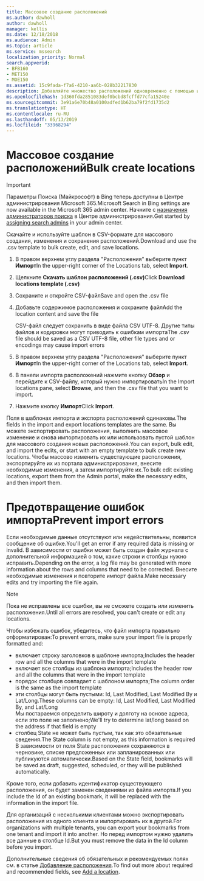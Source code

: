 ```yaml
---
title: Массовое создание расположений
ms.author: dawholl
author: dawholl
manager: kellis
ms.date: 12/18/2018
ms.audience: Admin
ms.topic: article
ms.service: mssearch
localization_priority: Normal
search.appverid:
- BFB160
- MET150
- MOE150
ms.assetid: 15c9fada-f7a6-4210-aa6b-028b32217830
description: Добавляйте множество расположений одновременно с помощью инструментов импорта на портале администрирования Поиска (Майкрософт)
ms.openlocfilehash: 1d360fda2851083def0bcbd8fcffd77cfa15240e
ms.sourcegitcommit: 3e91a6e70b48a0100adfed1b62ba79f2fd1735d2
ms.translationtype: HT
ms.contentlocale: ru-RU
ms.lasthandoff: 05/13/2019
ms.locfileid: "33968294"
---
```

# <a name="bulk-create-locations"></a><span data-ttu-id="8e3f9-103">Массовое создание расположений</span><span class="sxs-lookup"><span data-stu-id="8e3f9-103">Bulk create locations</span></span>

> [!IMPORTANT]
> <span data-ttu-id="8e3f9-104">Параметры Поиска (Майкрософт) в Bing теперь доступны в Центре администрирования Microsoft 365.</span><span class="sxs-lookup"><span data-stu-id="8e3f9-104">Microsoft Search in Bing settings are now available in the Microsoft 365 admin center.</span></span> <span data-ttu-id="8e3f9-105">Начните с [назначения администраторов поиска](https://docs.microsoft.com/ru-RU/microsoftsearch/setup-microsoft-search#step-2-assign-search-admin-and-search-editor) в Центре администрирования.</span><span class="sxs-lookup"><span data-stu-id="8e3f9-105">Get started by [assigning search admins](https://docs.microsoft.com/en-us/microsoftsearch/setup-microsoft-search#step-2-assign-search-admin-and-search-editor) in your admin center.</span></span>
    
<span data-ttu-id="8e3f9-106">Скачайте и используйте шаблон в CSV-формате для массового создания, изменения и сохранения расположений.</span><span class="sxs-lookup"><span data-stu-id="8e3f9-106">Download and use the .csv template to bulk create, edit, and save locations.</span></span> 
  
1. <span data-ttu-id="8e3f9-107">В правом верхнем углу раздела "Расположения" выберите пункт **Импорт**</span><span class="sxs-lookup"><span data-stu-id="8e3f9-107">In the upper-right corner of the Locations tab, select **Import**.</span></span>
    
2. <span data-ttu-id="8e3f9-108">Щелкните **Скачать шаблон расположений (.csv)**</span><span class="sxs-lookup"><span data-stu-id="8e3f9-108">Click **Download locations template (.csv)**</span></span>
    
3. <span data-ttu-id="8e3f9-109">Сохраните и откройте CSV-файл</span><span class="sxs-lookup"><span data-stu-id="8e3f9-109">Save and open the .csv file</span></span>
    
4. <span data-ttu-id="8e3f9-110">Добавьте содержимое расположения и сохраните файл</span><span class="sxs-lookup"><span data-stu-id="8e3f9-110">Add the location content and save the file</span></span>

    <span data-ttu-id="8e3f9-111">CSV-файл следует сохранить в виде файла CSV UTF-8. Другие типы файлов и кодировки могут приводить к ошибкам импорта</span><span class="sxs-lookup"><span data-stu-id="8e3f9-111">The .csv file should be saved as a CSV UTF-8 file, other file types and or encodings may cause import errors</span></span>
    
5. <span data-ttu-id="8e3f9-112">В правом верхнем углу раздела "Расположения" выберите пункт **Импорт**</span><span class="sxs-lookup"><span data-stu-id="8e3f9-112">In the upper-right corner of the Locations tab, select **Import**.</span></span>
    
6. <span data-ttu-id="8e3f9-113">В панели импорта расположений нажмите кнопку **Обзор** и перейдите к CSV-файлу, который нужно импортировать</span><span class="sxs-lookup"><span data-stu-id="8e3f9-113">In the Import locations pane, select **Browse**, and then the .csv file that you want to import.</span></span> 
    
7. <span data-ttu-id="8e3f9-114">Нажмите кнопку **Импорт**</span><span class="sxs-lookup"><span data-stu-id="8e3f9-114">Click **Import**.</span></span>

<span data-ttu-id="8e3f9-115">Поля в шаблонах импорта и экспорта расположений одинаковы.</span><span class="sxs-lookup"><span data-stu-id="8e3f9-115">The fields in the import and export locations templates are the same.</span></span> <span data-ttu-id="8e3f9-116">Вы можете экспортировать расположения, выполнить массовое изменение и снова импортировать их или использовать пустой шаблон для массового создания новых расположений.</span><span class="sxs-lookup"><span data-stu-id="8e3f9-116">You can export, bulk edit, and import the edits, or start with an empty template to bulk create new locations.</span></span> <span data-ttu-id="8e3f9-117">Чтобы массово изменить существующие расположения, экспортируйте их из портала администрирования, внесите необходимые изменения, а затем импортируйте их.</span><span class="sxs-lookup"><span data-stu-id="8e3f9-117">To bulk edit existing locations, export them from the Admin portal, make the necessary edits, and then import them.</span></span>

# <a name="prevent-import-errors"></a><span data-ttu-id="8e3f9-118">Предотвращение ошибок импорта</span><span class="sxs-lookup"><span data-stu-id="8e3f9-118">Prevent import errors</span></span>  
<span data-ttu-id="8e3f9-119">Если необходимые данные отсутствуют или недействительны, появится сообщение об ошибке.</span><span class="sxs-lookup"><span data-stu-id="8e3f9-119">You'll get an error if any required data is missing or invalid.</span></span> <span data-ttu-id="8e3f9-120">В зависимости от ошибки может быть создан файл журнала с дополнительной информацией о том, какие строки и столбцы нужно исправить.</span><span class="sxs-lookup"><span data-stu-id="8e3f9-120">Depending on the error, a log file may be generated with more information about the rows and columns that need to be corrected.</span></span> <span data-ttu-id="8e3f9-121">Внесите необходимые изменения и повторите импорт файла.</span><span class="sxs-lookup"><span data-stu-id="8e3f9-121">Make necessary edits and try importing the file again.</span></span>
  
> [!NOTE]
> <span data-ttu-id="8e3f9-122">Пока не исправлены все ошибки, вы не сможете создать или изменить расположения.</span><span class="sxs-lookup"><span data-stu-id="8e3f9-122">Until all errors are resolved, you can't create or edit any locations.</span></span> 

<span data-ttu-id="8e3f9-123">Чтобы избежать ошибок, убедитесь, что файл импорта правильно отформатирован:</span><span class="sxs-lookup"><span data-stu-id="8e3f9-123">To prevent errors, make sure your import file is properly formatted and:</span></span>
- <span data-ttu-id="8e3f9-124">включает строку заголовков в шаблоне импорта;</span><span class="sxs-lookup"><span data-stu-id="8e3f9-124">Includes the header row and all the columns that were in the import template</span></span>
- <span data-ttu-id="8e3f9-125">включает все столбцы из шаблона импорта;</span><span class="sxs-lookup"><span data-stu-id="8e3f9-125">Includes the header row and all the columns that were in the import template</span></span>
- <span data-ttu-id="8e3f9-126">порядок столбцов совпадает с шаблоном импорта;</span><span class="sxs-lookup"><span data-stu-id="8e3f9-126">The column order is the same as the import template</span></span>
- <span data-ttu-id="8e3f9-127">эти столбцы могут быть пустыми: Id, Last Modified, Last Modified By и Lat/Long.</span><span class="sxs-lookup"><span data-stu-id="8e3f9-127">These columns can be empty: Id, Last Modified, Last Modified By, and Lat/Long</span></span>  
<span data-ttu-id="8e3f9-128">Мы постараемся определить широту и долготу на основе адреса, если это поле не заполнено;</span><span class="sxs-lookup"><span data-stu-id="8e3f9-128">We'll try to determine lat/long based on the address if that field is empty</span></span>
- <span data-ttu-id="8e3f9-129">столбец State не может быть пустым, так как это обязательные сведения.</span><span class="sxs-lookup"><span data-stu-id="8e3f9-129">The State column is not empty, as this information is required</span></span>  
<span data-ttu-id="8e3f9-130">В зависимости от поля State расположения сохраняются в черновике, списке предложенных или запланированных или публикуются автоматически.</span><span class="sxs-lookup"><span data-stu-id="8e3f9-130">Based on the State field, bookmarks will be saved as draft, suggested, scheduled, or they will be published automatically.</span></span>

<span data-ttu-id="8e3f9-131">Кроме того, если добавить идентификатор существующего расположения, он будет заменен сведениями из файла импорта.</span><span class="sxs-lookup"><span data-stu-id="8e3f9-131">If you include the Id of an existing bookmark, it will be replaced with the information in the import file.</span></span>

<span data-ttu-id="8e3f9-132">Для организаций с несколькими клиентами можно экспортировать расположения из одного клиента и импортировать их в другой.</span><span class="sxs-lookup"><span data-stu-id="8e3f9-132">For organizations with multiple tenants, you can export your bookmarks from one tenant and import it into another.</span></span> <span data-ttu-id="8e3f9-133">Но перед импортом нужно удалить все данные в столбце Id.</span><span class="sxs-lookup"><span data-stu-id="8e3f9-133">But you must remove the data in the Id column before you import.</span></span>
  
<span data-ttu-id="8e3f9-134">Дополнительные сведения об обязательных и рекомендуемых полях см. в статье [Добавление расположения](add-a-location.md).</span><span class="sxs-lookup"><span data-stu-id="8e3f9-134">To find out more about required and recommended fields, see [Add a location](add-a-location.md).</span></span>

  

